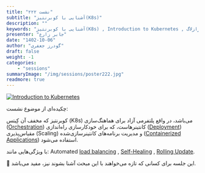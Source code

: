 ```yaml
---
title: "نشست ۲۲۲"
subtitle: "آشنایی با کوبرنتیز(K8s)"
description: ""
keywords: "آشنایی با کوبرنتیز(K8s) , Introduction to Kubernetes , شیرازلاگ"
presenter: "جابر زارع"
date: "1402-10-06"
author: "گودرز جعفری"
draft: false
weight: -1
categories:
    - "sessions"
summaryImage: "/img/sessions/poster222.jpg"
readmore: true
---
```

[![Introduction to Kubernetes](/img/sessions/poster222.jpg)](/img/sessions/poster222.jpg)

چکیده‌ای از موضوع نشست:

کوبرنتیز که مخفف آن کِیتس (K8s) می‌باشد، در واقع پلتفرمی آزاد برای هماهنگ‌سازی ([Orchestration](https://www.databricks.com/glossary/orchestration)) کانتینرهاست، که برای خودکارسازی راه‌اندازی ([Deployment](https://en.wikipedia.org/wiki/Software_deployment)) مقیاس‌پذیری (Scaling) و مدیریت برنامه‌های کانتینرسازی‌شده ([Containerized Applications](https://www.datadoghq.com/knowledge-center/containerized-applications/)) استفاده می‌شود.

با ویژگی‌هایی مانند:
Automated [load balancing](https://www.cloudflare.com/learning/performance/what-is-load-balancing/)
, [Self-Healing](https://dev.to/leandronsp/kubernetes-101-part-iii-controllers-and-self-healing-4ki5)
, [Rolling Update](https://kubernetes.io/docs/tutorials/kubernetes-basics/update/update-intro/).


🌟 این جلسه برای کسانی که تازه می‌خواهند با این مبحث آشنا بشوند نیز، مفید می‌باشد.
